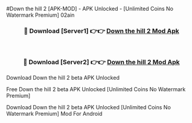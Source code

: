 #Down the hill 2 [APK-MOD] - APK Unlocked - [Unlimited Coins No Watermark Premium] 02ain



<div align="center">

<h3>🔴 Download [Server1] 👉👉 <a href="https://momento.my/?title=Down_the_hill_2">Down the hill 2 Mod Apk</a></h3><br>

<h3>🔴 Download [Server2] 👉👉 <a href="https://momento.my/?title=Down_the_hill_2">Down the hill 2 Mod Apk</a></h3>
</div>



Download Down the hill 2 beta APK Unlocked

Free Down the hill 2 beta APK Unlocked [Unlimited Coins No Watermark Premium]

Download Down the hill 2 beta APK Unlocked [Unlimited Coins No Watermark Premium] Mod For Android
